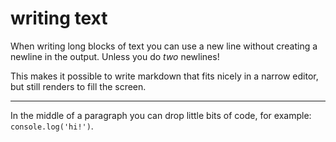 # writing text

When writing long blocks of text you can use a new line without creating a newline in the output.
Unless you do _two_ newlines!

This makes it possible to write markdown that fits nicely in a narrow editor, but still renders to fill the screen.

---

In the middle of a paragraph you can drop little bits of code, for example:
`console.log('hi!')`.
